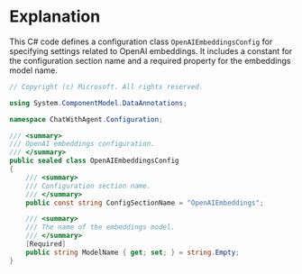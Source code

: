 # Explanation
This C# code defines a configuration class `OpenAIEmbeddingsConfig` for specifying settings related to OpenAI embeddings. It includes a constant for the configuration section name and a required property for the embeddings model name.

```csharp
// Copyright (c) Microsoft. All rights reserved.

using System.ComponentModel.DataAnnotations;

namespace ChatWithAgent.Configuration;

/// <summary>
/// OpenAI embeddings configuration.
/// </summary>
public sealed class OpenAIEmbeddingsConfig
{
    /// <summary>
    /// Configuration section name.
    /// </summary>
    public const string ConfigSectionName = "OpenAIEmbeddings";

    /// <summary>
    /// The name of the embeddings model.
    /// </summary>
    [Required]
    public string ModelName { get; set; } = string.Empty;
}
```